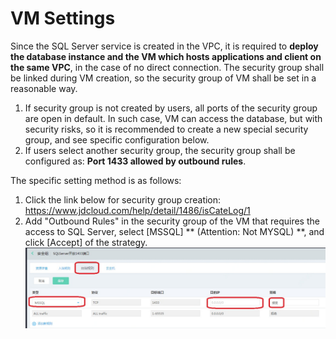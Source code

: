 # VM Settings
Since the SQL Server service is created in the VPC, it is required to **deploy the database instance and the VM which hosts applications and client on the same VPC**, in the case of no direct connection. The security group shall be linked during VM creation, so the security group of VM shall be set in a reasonable way.
1. If security group is not created by users, all ports of the security group are open in default. In such case, VM can access the database, but with security risks, so it is recommended to create a new special security group, and see specific configuration below.
2. If users select another security group, the security group shall be configured as: **Port 1433 allowed by outbound rules**.

The specific setting method is as follows:
1. Click the link below for security group creation: https://www.jdcloud.com/help/detail/1486/isCateLog/1
2. Add "Outbound Rules" in the security group of the VM that requires the access to SQL Server, select [MSSQL] ** (Attention: Not MYSQL) **, and click [Accept] of the strategy.
![Connection 1 via VM](../../../image/RDS/Instance-Connection-SQLServer-1.png)


